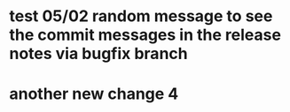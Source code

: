 # test 05/02 random message to see the commit messages in the release notes via bugfix branch


# another new change 4
